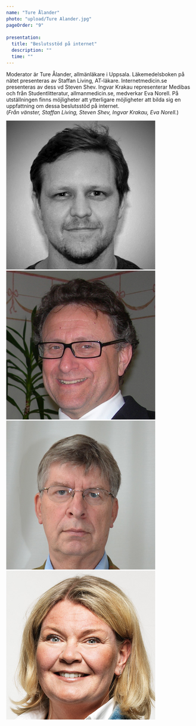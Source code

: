 ```yaml
---
name: "Ture Ålander"
photo: "upload/Ture Alander.jpg" 
pageOrder: "9"

presentation:
  title: "Beslutsstöd på internet"
  description: ""
  time: ""
---
```


Moderator är Ture Ålander, allmänläkare i Uppsala. 
Läkemedelsboken på nätet presenteras av Staffan Living, AT-läkare. Internetmedicin.se presenteras av dess vd Steven Shev. Ingvar Krakau representerar Medibas och från Studentlitteratur, allmanmedicin.se, medverkar Eva Norell.
På utställningen finns möjligheter att ytterligare möjligheter att bilda sig en uppfattning om dessa beslutsstöd på internet. 
<br>(*Från vänster, Staffan Living, Steven Shev, Ingvar Krakau, Eva Norell.*)

<img class="photo" src="upload/Staffan Living.jpg"><img class="photo" src="upload/Steven Shev.jpg"><img class="photo" src="upload/Ingvar Krakau.jpg"><img class="photo" src="upload/Eva Norell_Studentlitteratur.jpg">
